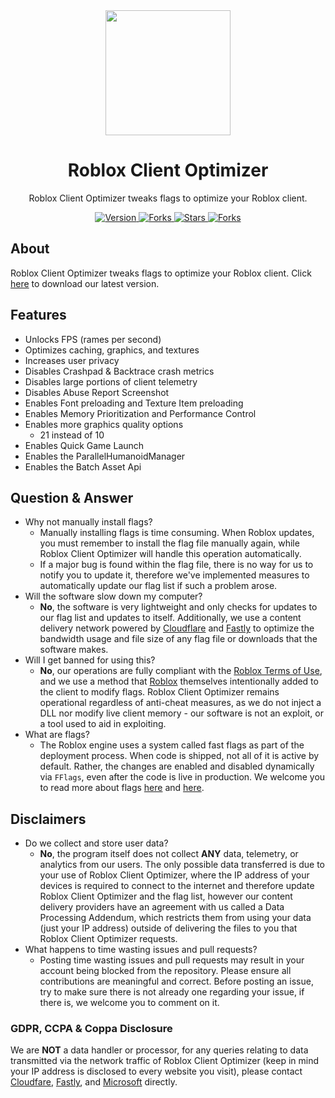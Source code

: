 <div align="center">
	<a href="https://github.com/L8X/Roblox-Client-Optimizer">
		<img height=200 src="https://user-images.githubusercontent.com/100449899/233845084-569622a4-e8d3-4ab4-9ebc-7e03d0f01d0c.png"/>
	</a>
	<h1>Roblox Client Optimizer</h1>
	<p>Roblox Client Optimizer tweaks flags to optimize your Roblox client.</p>
	<p>
		<a href="https://github.com/L8X/Roblox-Client-Optimizer/releases">
			<img src="https://img.shields.io/github/v/release/L8X/Roblox-Client-Optimizer?label=Version&logo=GitHub&color=green" alt="Version"/>
		</a>
		<a href="https://github.com/L8X/Roblox-Client-Optimizer">
			<img src="https://img.shields.io/github/forks/L8X/Roblox-Client-Optimizer?label=Forks&logo=GitHub" alt="Forks"/>
		</a>
		<a href="https://github.com/L8X/Roblox-Client-Optimizer">
			<img src="https://img.shields.io/github/stars/L8X/Roblox-Client-Optimizer?label=Stars&logo=GitHub&color=yellow" alt="Stars"/>
		</a>
		<a href="https://github.com/L8X/Roblox-Client-Optimizer/blob/main/LICENSE">
			<img src="https://img.shields.io/github/license/L8X/Roblox-Client-Optimizer?label=License&logo=GitHub" alt="Forks"/>
		</a>
	</p>
</div>

## About

Roblox Client Optimizer tweaks flags to optimize your Roblox client. Click [here](https://github.com/L8X/Roblox-Client-Optimizer/releases) to download our latest version.

## Features

- Unlocks FPS (rames per second)
- Optimizes caching, graphics, and textures
- Increases user privacy
- Disables Crashpad & Backtrace crash metrics
- Disables large portions of client telemetry
- Disables Abuse Report Screenshot
- Enables Font preloading and Texture Item preloading
- Enables Memory Prioritization and Performance Control
- Enables more graphics quality options
  - 21 instead of 10
- Enables Quick Game Launch
- Enables the ParallelHumanoidManager
- Enables the Batch Asset Api

## Question & Answer

- Why not manually install flags?
  - Manually installing flags is time consuming. When Roblox updates, you must remember to install the flag file manually again, while Roblox Client Optimizer will handle this operation automatically.
  - If a major bug is found within the flag file, there is no way for us to notify you to update it, therefore we've implemented measures to automatically update our flag list if such a problem arose.
- Will the software slow down my computer?
  - **No**, the software is very lightweight and only checks for updates to our flag list and updates to itself. Additionally, we use a content delivery network powered by [Cloudflare](https://www.cloudflare.com) and [Fastly](https://www.fastly.com) to optimize the bandwidth usage and file size of any flag file or downloads that the software makes.
- Will I get banned for using this?
  - **No**, our operations are fully compliant with the [Roblox Terms of Use](https://help.roblox.com/hc/articles/115004647846-Roblox-Terms-of-Use), and we use a method that [Roblox](https://www.roblox.com) themselves intentionally added to the client to modify flags. Roblox Client Optimizer remains operational regardless of anti-cheat measures, as we do not inject a DLL nor modify live client memory - our software is not an exploit, or a tool used to aid in exploiting.
- What are flags?
  - The Roblox engine uses a system called fast flags as part of the deployment process. When code is shipped, not all of it is active by default. Rather, the changes are enabled and disabled dynamically via `FFlags`, even after the code is live in production. We welcome you to read more about flags [here](https://devforum.roblox.com/t/254517) and [here](https://github.com/MaximumADHD/Roblox-FFlag-Tracker).

## Disclaimers

- Do we collect and store user data?
  - **No**, the program itself does not collect **ANY** data, telemetry, or analytics from our users. The only possible data transferred is due to your use of Roblox Client Optimizer, where the IP address of your devices is required to connect to the internet and therefore update Roblox Client Optimizer and the flag list, however our content delivery providers have an agreement with us called a Data Processing Addendum, which restricts them from using your data (just your IP address) outside of delivering the files to you that Roblox Client Optimizer requests.
- What happens to time wasting issues and pull requests?
  - Posting time wasting issues and pull requests may result in your account being blocked from the repository. Please ensure all contributions are meaningful and correct. Before posting an issue, try to make sure there is not already one regarding your issue, if there is, we welcome you to comment on it.

### GDPR, CCPA & Coppa Disclosure

We are **NOT** a data handler or processor, for any queries relating to data transmitted via the network traffic of Roblox Client Optimizer (keep in mind your IP address is disclosed to every website you visit), please contact [Cloudfare](https://www.cloudfare.com), [Fastly](https://www.fastly.com), and [Microsoft](https://www.microsoft.com) directly.

